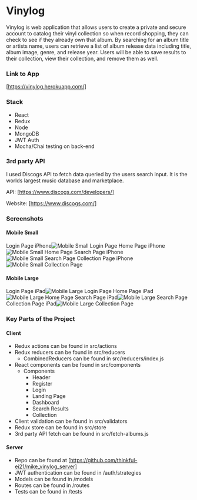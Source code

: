 # Vinylog

Vinylog is web application that allows users to create a private and secure account to catalog their vinyl collection so when record shopping, they can check to see if they already own that album. By searching for an album title or artists name, users can retrieve a list of album release data including title, album image, genre, and release year. Users will be able to save results to their collection, view their collection, and remove them as well. 

### Link to App 
[https://vinylog.herokuapp.com/]

### Stack
-	React
-	Redux
-	Node
-	MongoDB
-	JWT Auth
-	Mocha/Chai testing on back-end

### 3rd party API
I used Discogs API to fetch data queried by the users search input. It is the worlds largest music database and marketplace.

API: [https://www.discogs.com/developers/]

Website: [https://www.discogs.com/]

### Screenshots

#### Mobile Small

Login Page iPhone![Mobile Small Login Page](https://github.com/thinkful-ei21/mike_vinylog_client/blob/master/src/assets/images/mobile-login_s.png?raw=true "Mobile Small  Login Page")
Home Page iPhone![Mobile Small Home Page](https://github.com/thinkful-ei21/mike_vinylog_client/blob/master/src/assets/images/mobile-home_s.png?raw=true "Mobile Small  Home Page")
Search Page iPhone![Mobile Small Search Page](https://github.com/thinkful-ei21/mike_vinylog_client/blob/master/src/assets/images/mobile-search_s.png?raw=true "Mobile Small  Search Page")
Collection Page iPhone![Mobile Small Collection Page](https://github.com/thinkful-ei21/mike_vinylog_client/blob/master/src/assets/images/mobile-collection_s.png?raw=true "Mobile Small  Collection Page")

#### Mobile Large

Login Page iPad![Mobile Large Login Page](https://github.com/thinkful-ei21/mike_vinylog_client/blob/master/src/assets/images/mobile-m-login.png?raw=true "Mobile Large Login Page")
Home Page iPad![Mobile Large Home Page](https://github.com/thinkful-ei21/mike_vinylog_client/blob/master/src/assets/images/mobile-m-home.png?raw=true "Mobile Large Home Page")
Search Page iPad![Mobile Large Search Page](https://github.com/thinkful-ei21/mike_vinylog_client/blob/master/src/assets/images/mobile-m-search.png?raw=true "Mobile Large Search Page")
Collection Page iPad![Mobile Large Collection Page](https://github.com/thinkful-ei21/mike_vinylog_client/blob/master/src/assets/images/mobile-m-collection.png?raw=true "Mobile Large Collection Page")

### Key Parts of the Project

#### Client

- Redux actions can be found in src/actions
- Redux reducers can be found in src/reducers
  - CombinedReducers can be found in src/reducers/index.js
- React components can be found in src/components
  - Components
    - Header
    - Register
    - Login
    - Landing Page
    - Dashboard
    - Search Results
    - Collection
- Client validation can be found in src/validators
- Redux store can be found in src/store
- 3rd party API fetch can be found in src/fetch-albums.js

#### Server

- Repo can be found at [https://github.com/thinkful-ei21/mike_vinylog_server]
- JWT authentication can be found in /auth/strategies
- Models can be found in /models
- Routes can be found in /routes
- Tests can be found in /tests
